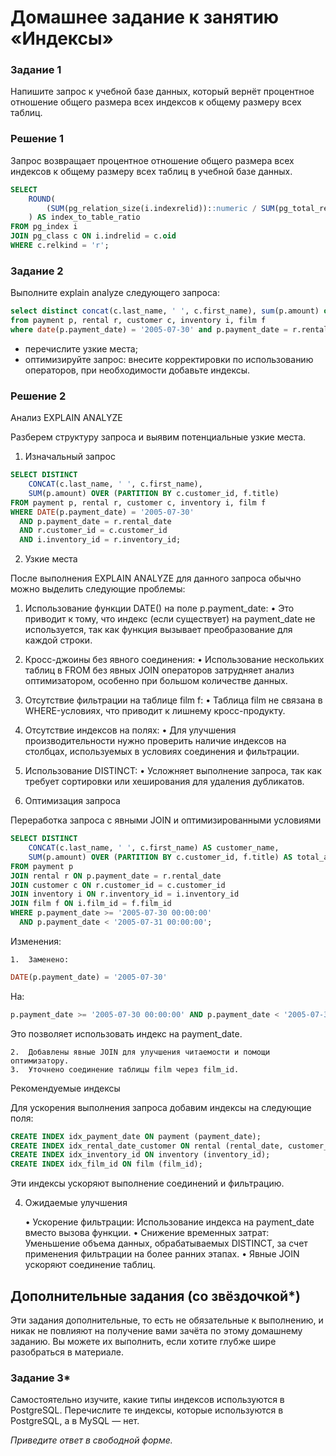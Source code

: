 # Домашнее задание к занятию «Индексы»

### Задание 1

Напишите запрос к учебной базе данных, который вернёт процентное отношение общего размера всех индексов к общему размеру всех таблиц.

### Решение 1
Запрос возвращает процентное отношение общего размера всех индексов к общему размеру всех таблиц в учебной базе данных.

```sql
SELECT 
    ROUND(
        (SUM(pg_relation_size(i.indexrelid))::numeric / SUM(pg_total_relation_size(c.oid))::numeric) * 100, 2
    ) AS index_to_table_ratio
FROM pg_index i
JOIN pg_class c ON i.indrelid = c.oid
WHERE c.relkind = 'r';
```

### Задание 2

Выполните explain analyze следующего запроса:
```sql
select distinct concat(c.last_name, ' ', c.first_name), sum(p.amount) over (partition by c.customer_id, f.title)
from payment p, rental r, customer c, inventory i, film f
where date(p.payment_date) = '2005-07-30' and p.payment_date = r.rental_date and r.customer_id = c.customer_id and i.inventory_id = r.inventory_id
```
- перечислите узкие места;
- оптимизируйте запрос: внесите корректировки по использованию операторов, при необходимости добавьте индексы.

### Решение 2

Анализ EXPLAIN ANALYZE

Разберем структуру запроса и выявим потенциальные узкие места.

1. Изначальный запрос
```sql
SELECT DISTINCT 
    CONCAT(c.last_name, ' ', c.first_name), 
    SUM(p.amount) OVER (PARTITION BY c.customer_id, f.title)
FROM payment p, rental r, customer c, inventory i, film f
WHERE DATE(p.payment_date) = '2005-07-30' 
  AND p.payment_date = r.rental_date 
  AND r.customer_id = c.customer_id 
  AND i.inventory_id = r.inventory_id;
```
2. Узкие места

После выполнения EXPLAIN ANALYZE для данного запроса обычно можно выделить следующие проблемы:
   1.	Использование функции DATE() на поле p.payment_date:
	•	Это приводит к тому, что индекс (если существует) на payment_date не используется, так как функция вызывает преобразование для каждой строки.
   2.	Кросс-джоины без явного соединения:
	•	Использование нескольких таблиц в FROM без явных JOIN операторов затрудняет анализ оптимизатором, особенно при большом количестве данных.
   3.	Отсутствие фильтрации на таблице film f:
	•	Таблица film не связана в WHERE-условиях, что приводит к лишнему кросс-продукту.
   4.	Отсутствие индексов на полях:
	•	Для улучшения производительности нужно проверить наличие индексов на столбцах, используемых в условиях соединения и фильтрации.
   5.	Использование DISTINCT:
	•	Усложняет выполнение запроса, так как требует сортировки или хеширования для удаления дубликатов.

3. Оптимизация запроса

Переработка запроса с явными JOIN и оптимизированными условиями
```sql
SELECT DISTINCT 
    CONCAT(c.last_name, ' ', c.first_name) AS customer_name, 
    SUM(p.amount) OVER (PARTITION BY c.customer_id, f.title) AS total_amount
FROM payment p
JOIN rental r ON p.payment_date = r.rental_date
JOIN customer c ON r.customer_id = c.customer_id
JOIN inventory i ON r.inventory_id = i.inventory_id
JOIN film f ON i.film_id = f.film_id
WHERE p.payment_date >= '2005-07-30 00:00:00' 
  AND p.payment_date < '2005-07-31 00:00:00';
```
Изменения:

	1.	Заменено:
```sql
DATE(p.payment_date) = '2005-07-30'
```
На:
```sql
p.payment_date >= '2005-07-30 00:00:00' AND p.payment_date < '2005-07-31 00:00:00'
```
Это позволяет использовать индекс на payment_date.

	2.	Добавлены явные JOIN для улучшения читаемости и помощи оптимизатору.
	3.	Уточнено соединение таблицы film через film_id.

Рекомендуемые индексы

Для ускорения выполнения запроса добавим индексы на следующие поля:
```sql
CREATE INDEX idx_payment_date ON payment (payment_date);
CREATE INDEX idx_rental_date_customer ON rental (rental_date, customer_id);
CREATE INDEX idx_inventory_id ON inventory (inventory_id);
CREATE INDEX idx_film_id ON film (film_id);
```
Эти индексы ускоряют выполнение соединений и фильтрацию.

4. Ожидаемые улучшения

	•	Ускорение фильтрации: Использование индекса на payment_date вместо вызова функции.
	•	Снижение временных затрат: Уменьшение объема данных, обрабатываемых DISTINCT, за счет применения фильтрации на более ранних этапах.
	•	Явные JOIN ускоряют соединение таблиц.

## Дополнительные задания (со звёздочкой*)
Эти задания дополнительные, то есть не обязательные к выполнению, и никак не повлияют на получение вами зачёта по этому домашнему заданию. Вы можете их выполнить, если хотите глубже шире разобраться в материале.

### Задание 3*

Самостоятельно изучите, какие типы индексов используются в PostgreSQL. Перечислите те индексы, которые используются в PostgreSQL, а в MySQL — нет.

*Приведите ответ в свободной форме.*
